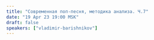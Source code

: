 ```yaml
---
title: "Современная поп-песня, методика анализа. Ч.7"
date: "19 Apr 23 19:00 MSK"
draft: false
speakers: ["vladimir-barishnikov"]
---
```

